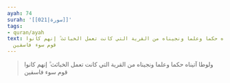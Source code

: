 ```yaml
---
ayah: 74
surah: '[[021|سورة]]'
tags:
- quran/ayah
text: ولوطا آتيناه حكما وعلما ونجيناه من القرية التي كانت تعمل الخبائث ۗ إنهم كانوا
  قوم سوء فاسقين
---
```

> ولوطا آتيناه حكما وعلما ونجيناه من القرية التي كانت تعمل الخبائث ۗ إنهم كانوا قوم سوء فاسقين
